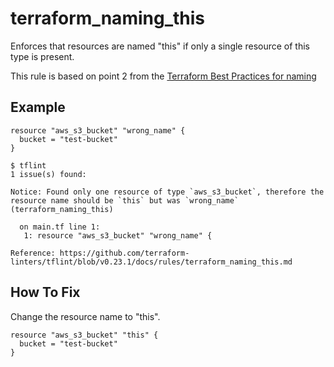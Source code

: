 # terraform_naming_this

Enforces that resources are named "this" if only a single resource of this type is present.

This rule is based on point 2 from the [Terraform Best Practices for naming](https://www.terraform-best-practices.com/naming)

## Example

```hcl
resource "aws_s3_bucket" "wrong_name" {
  bucket = "test-bucket"
}
```

```
$ tflint
1 issue(s) found:

Notice: Found only one resource of type `aws_s3_bucket`, therefore the resource name should be `this` but was `wrong_name` (terraform_naming_this)

  on main.tf line 1:
   1: resource "aws_s3_bucket" "wrong_name" {

Reference: https://github.com/terraform-linters/tflint/blob/v0.23.1/docs/rules/terraform_naming_this.md

```

## How To Fix

Change the resource name to "this".

```hcl
resource "aws_s3_bucket" "this" {
  bucket = "test-bucket"
}
```
